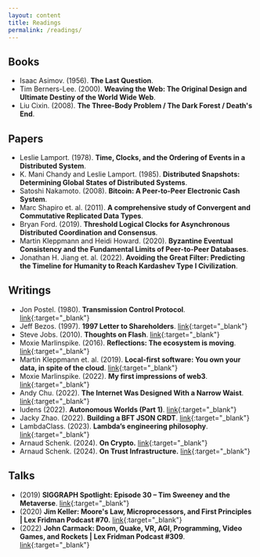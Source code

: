 ```yaml
---
layout: content
title: Readings
permalink: /readings/
---
```


## Books
- Isaac Asimov. (1956). <b>The Last Question</b>.
- Tim Berners-Lee. (2000). <b>Weaving the Web: The Original Design and Ultimate Destiny of the World Wide Web</b>.
- Liu Cixin. (2008). <b>The Three-Body Problem / The Dark Forest / Death's End</b>.

## Papers
- Leslie Lamport. (1978). <b>Time, Clocks, and the Ordering of Events in a Distributed System</b>.
- K. Mani Chandy and Leslie Lamport. (1985). <b>Distributed Snapshots: Determining Global States of Distributed Systems</b>.
- Satoshi Nakamoto. (2008). <b>Bitcoin: A Peer-to-Peer Electronic Cash System</b>.
- Marc Shapiro et. al. (2011). <b>A comprehensive study of Convergent and Commutative
Replicated Data Types</b>.
- Bryan Ford. (2019). <b>Threshold Logical Clocks for Asynchronous Distributed Coordination and Consensus</b>.
- Martin Kleppmann and Heidi Howard. (2020). <b>Byzantine Eventual Consistency and the Fundamental Limits of Peer-to-Peer Databases</b>.
- Jonathan H. Jiang et. al. (2022). <b>Avoiding the Great Filter: Predicting the Timeline for Humanity to Reach Kardashev Type I Civilization</b>.

## Writings
- Jon Postel. (1980). <b>Transmission Control Protocol</b>. [link](https://datatracker.ietf.org/doc/html/rfc761){:target="_blank"}
- Jeff Bezos. (1997). <b>1997 Letter to Shareholders</b>. [link](https://www.sec.gov/Archives/edgar/data/1018724/000119312513151836/d511111dex991.htm){:target="_blank"}
- Steve Jobs. (2010). <b>Thoughts on Flash</b>. [link](https://web.archive.org/web/20170615060422/https://www.apple.com/hotnews/thoughts-on-flash/){:target="_blank"}
- Moxie Marlinspike. (2016). <b>Reflections: The ecosystem is moving</b>. [link](https://signal.org/blog/the-ecosystem-is-moving/){:target="_blank"}
- Martin Kleppmann et. al. (2019). <b>Local-first software: You own your data, in spite of the cloud</b>. [link](https://www.inkandswitch.com/local-first/){:target="_blank"}
- Moxie Marlinspike. (2022). <b>My first impressions of web3</b>. [link](https://moxie.org/2022/01/07/web3-first-impressions.html){:target="_blank"}
- Andy Chu. (2022). <b>The Internet Was Designed With a Narrow Waist</b>. [link](https://www.oilshell.org/blog/2022/02/diagrams.html){:target="_blank"}
- ludens (2022). <b>Autonomous Worlds (Part 1)</b>. [link](https://0xparc.org/blog/autonomous-worlds){:target="_blank"}
- Jacky Zhao. (2022). <b>Building a BFT JSON CRDT</b>. [link](https://jzhao.xyz/posts/bft-json-crdt){:target="_blank"}
- LambdaClass. (2023). <b>Lambda’s engineering philosophy</b>. [link](https://blog.lambdaclass.com/lambdas-engineering-philosophy/){:target="_blank"}
- Arnaud Schenk. (2024). <b>On Crypto.</b> [link](https://gestalt.cafe/on-crypto/){:target="_blank"}
- Arnaud Schenk. (2024). <b>On Trust Infrastructure.</b> [link](https://gestalt.cafe/trust-infrastructure/){:target="_blank"}

## Talks
- (2019) <b>SIGGRAPH Spotlight: Episode 30 – Tim Sweeney and the Metaverse</b>. [link](https://blog.siggraph.org/2019/10/siggraph-spotlight-episode-30-tim-sweeney-and-the-metaverse.html/){:target="_blank"}
- (2020) <b>Jim Keller: Moore's Law, Microprocessors, and First Principles | Lex Fridman Podcast #70.</b> [link](https://www.youtube.com/watch?v=Nb2tebYAaOA&ab_channel=LexFridman){:target="_blank"}
- (2022) <b>John Carmack: Doom, Quake, VR, AGI, Programming, Video Games, and Rockets | Lex Fridman Podcast #309</b>. [link](https://www.youtube.com/watch?v=I845O57ZSy4&ab_channel=LexFridman){:target="_blank"}
